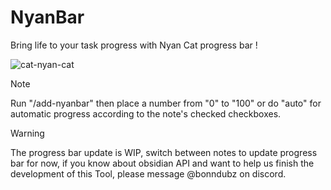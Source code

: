 # NyanBar
Bring life to your task progress with Nyan Cat progress bar ! 

![cat-nyan-cat](https://github.com/xhyabunny/obsidian-sample-plugin/assets/106491722/262b2c04-c5bc-44a3-86d0-26967b9b4660)

> [!NOTE]
> Run "/add-nyanbar" then place a number from "0" to "100" or do "auto" for automatic progress according to the note's checked checkboxes.

> [!WARNING]
> The progress bar update is WIP, switch between notes to update progress bar for now, if you know about obsidian API and want to help us finish the development of this Tool, please message @bonndubz on discord.